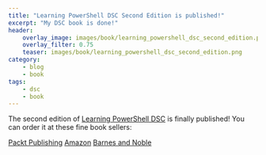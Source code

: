 ```yaml
---
title: "Learning PowerShell DSC Second Edition is published!"
excerpt: "My DSC book is done!"
header:
    overlay_image: images/book/learning_powershell_dsc_second_edition.png
    overlay_filter: 0.75
    teaser: images/book/learning_powershell_dsc_second_edition.png
category:
    - blog
    - book
tags:
    - dsc
    - book
---
```


The second edition of [Learning PowerShell DSC](https://www.packtpub.com/networking-and-servers/learning-powershell-dsc-second-edition) is finally published! You can order it at these fine book sellers:

[Packt Publishing](https://www.packtpub.com/networking-and-servers/learning-powershell-dsc-second-edition)
[Amazon](https://www.amazon.com/Learning-PowerShell-DSC-deployment-configuration/dp/1787287246)
[Barnes and Noble](https://www.barnesandnoble.com/w/learning-powershell-dsc-second-edition-james-pogran/1126293393)